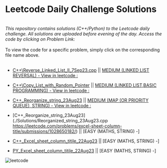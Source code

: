 # Leetcode Daily Challenge Solutions

<br>
<i> This repository contains solutions (C++/Python) to the Leetcode daily challenge. All solutions are uploaded before evening of the day. Access the code by clicking on Problem Link: </i>
<br><br>
To view the code for a specific problem, simply click on the corresponding file name above.
<br><br>

- [C++\Reverse_Linked_List_II_7Sep23.cpp](./Solutions/Reverse_Linked_List_II_7Sep23.cpp) || [MEDIUM (LINKED LIST REVERSAL) - View in leetcode :](https://leetcode.com/problems/reverse-linked-list-ii/submissions/?envType=daily-question&envId=2023-09-07)
- [C++\Copy_List_with_Random_Pointer](./Solutions/Copy_List_with_Random_Pointer.cpp) || [MEDIUM (LINKED LIST,BASIC PROGRAMMING) - View in leetcode :](https://leetcode.com/problems/copy-list-with-random-pointer/submissions/?envType=daily-question&envId=2023-09-05)
- [C++\_Reorganize_string_23Aug23](./Solutions/Reorganized_string_23Aug23.cpp) || [MEDIUM (MAP (OR PRIORITY QUEUE), STRING) - View in leetcode :](https://leetcode.com/problems/reorganize-string/submissions/1029657352/)

- [C++\_Reorganize_string_23Aug23](./Solutions/Reorganized_string_23Aug23.cpp https://leetcode.com/problems/excel-sheet-column-title/submissions/1028650182/) || [EASY (MATHS, STRING) -]
- [C++\_Excel_sheet_column_titile_22Aug23](https://leetcode.com/problems/excel-sheet-column-title/submissions/1028650182/) || [EASY (MATHS, STRING) -]
- [PY_Excel_sheet_column_titile_22Aug23](https://leetcode.com/problems/excel-sheet-column-title/submissions/1028666815/) || [EASY (MATHS, STRING) -]

![leetcode](https://leetcode.com/static/images/LeetCode_Sharing.png)

<br>
